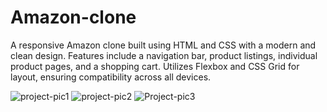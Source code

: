 # Amazon-clone
A responsive Amazon clone built using HTML and CSS with a modern and clean design. Features include a navigation bar, product listings, individual product pages, and a shopping cart. Utilizes Flexbox and CSS Grid for layout, ensuring compatibility across all devices. 

![project-pic1](https://github.com/user-attachments/assets/afeb135f-28fa-4b04-8d0f-a94abfc1ce43)
![project-pic2](https://github.com/user-attachments/assets/7b8cedcb-1adc-4a1c-8bd7-0cd94e67f497)
![Project-pic3](https://github.com/user-attachments/assets/bdee8822-b5fe-4b21-9334-a48f59d0b634)

